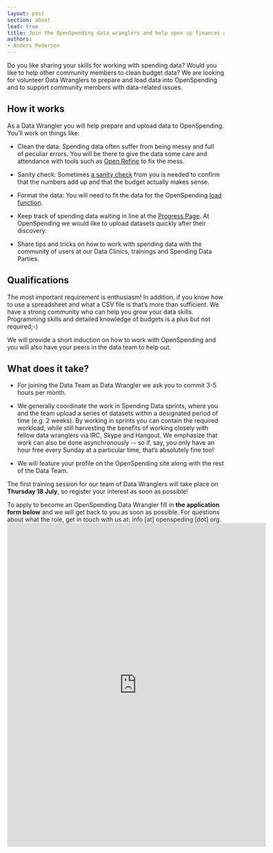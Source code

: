 ```yaml
---
layout: post
section: about
lead: true
title: Join the OpenSpending data wranglers and help open up finances around the world!
authors:
- Anders Pedersen
---
```

<p dir="ltr">Do you like sharing your skills for working with spending data? Would you like to help other community members to clean budget data? We are looking for volunteer Data Wranglers to prepare and load data into OpenSpending and to support community members with data-related issues.

<p dir="ltr">
<h2 dir="ltr">How it works</h2>
<p dir="ltr">As a Data Wrangler you will help prepare and upload data to OpenSpending. You’ll work on things like:

<ul>
<li dir="ltr">
<p dir="ltr">Clean the data: Spending data often suffer from being messy and full of peculiar errors. You will be there to give the data some care and attendance with tools such as <a href="http://schoolofdata.org/handbook/recipes/cleaning-data-with-refine/">Open Refine</a> to fix the mess.

</li>
<li dir="ltr">
<p dir="ltr">Sanity check: Sometimes <a href="http://blog.okfn.org/2013/04/22/reinhart-rogoff-revisited-why-we-need-open-data-in-economics/">a sanity check</a> from you is needed to confirm that the numbers add up and that the budget actually makes sense.

</li>
<li dir="ltr">
<p dir="ltr">Format the data: You will need to fit the data for the OpenSpending <a href="http://openspending.org/help/data-loading.html">load function</a>.

</li>
<li dir="ltr">
<p dir="ltr">Keep track of spending data waiting in line at the <a href="http://progress.openspending.org/">Progress Page</a>. At OpenSpending we would like to upload datasets quickly after their discovery.

</li>
<li dir="ltr">
<p dir="ltr">Share tips and tricks on how to work with spending data with the community of users at our Data Clinics, trainings and Spending Data Parties.

</li>
</ul>
<h2 dir="ltr">Qualifications</h2>
<p dir="ltr">The most important requirement is enthusiasm! In addition, if you know how to use a spreadsheet and what a CSV file is that’s more than sufficient. We have a strong community who can help you grow your data skills. Programming skills and detailed knowledge of budgets is a plus but not required;-)

<p dir="ltr">We will provide a short induction on how to work with OpenSpending and you will also have your peers in the data team to help out.

<h2 dir="ltr">What does it take?</h2>
<ul>
<li dir="ltr">
<p dir="ltr">For joining the Data Team as Data Wrangler we ask you to commit 3-5 hours per month.

</li>
<li dir="ltr">
<p dir="ltr">We generally coordinate the work in Spending Data sprints, where you and the team upload a series of datasets within a designated period of time (e.g. 2 weeks). By working in sprints you can contain the required workload, while still harvesting the benefits of working closely with fellow data wranglers via IRC, Skype and Hangout. We emphasize that work can also be done asynchronously -- so if, say, you only have an hour free every Sunday at a particular time, that’s absolutely fine too!

</li>
<li dir="ltr">
<p dir="ltr">We will feature your profile on the OpenSpending site along with the rest of the Data Team.

</li>
</ul>
The first training session for our team of Data Wranglers will take place on <strong>Thursday 18 July</strong>, so register your interest as soon as possible!

<p dir="ltr">To apply to become an OpenSpending Data Wrangler fill in <strong>the application form below</strong> and we will get back to you as soon as possible. For questions about what the role, get in touch with us at: info [at] openspeding [dot] org.

<iframe src="https://docs.google.com/forms/d/1jL4lGrC_z577r7iQLcJw_PYzDCNzKrPh-QPPl2q4QMM/viewform?embedded=true" frameborder="0" marginwidth="0" marginheight="0" width="600" height="750"></iframe>

